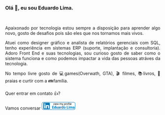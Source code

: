 ### Olá 👋, eu sou Eduardo Lima.
<br> 
<p align="justify">Apaixonado por tecnologia estou sempre a disposição para
aprender algo novo, gosto de desafios pois são eles que nos tornamos mais vivos. </p>

<p align="justify"> Atuei como designer gráfico e analista de relatórios gerenciais com SQL,
tenho experiência em sistemas ERP (suporte, implantação e consultoria).
Adoro Front End e suas tecnologias, sou curioso gosto de saber como o sistema funciona e 
como podemos impactar a vida das pessoas atráves da tecnologia.
</p>

<p align="justify"> No tempo livre gosto de 💻games(Overwath, GTA), 🎬 filmes, 📚livros, 🌅praias e curtir com a 👪família.
<br><br>
Quer entrar em contato 👍?
<br>
  
Vamos conversar  [<img style="-webkit-user-select: none;margin: auto;background-color: hsl(0, 0%, 90%);transition: background-color 300ms;" src="https://raw.githubusercontent.com/sleduardo20/pokedex/main/public/img/linkedin.png">](https://www.linkedin.com/in/eduardo-sousa-lima-04693617a/)

</p>



